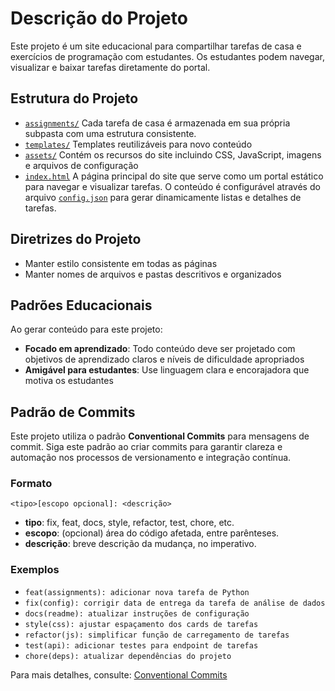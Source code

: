 # Descrição do Projeto

Este projeto é um site educacional para compartilhar tarefas de casa e exercícios de programação com estudantes. Os estudantes podem navegar, visualizar e baixar tarefas diretamente do portal.

## Estrutura do Projeto

- [`assignments/`](../assignments/) Cada tarefa de casa é armazenada em sua própria subpasta com uma estrutura consistente.
- [`templates/`](../templates/) Templates reutilizáveis para novo conteúdo
- [`assets/`](../assets/) Contém os recursos do site incluindo CSS, JavaScript, imagens e arquivos de configuração
- [`index.html`](../index.html) A página principal do site que serve como um portal estático para navegar e visualizar tarefas. O conteúdo é configurável através do arquivo [`config.json`](../config.json) para gerar dinamicamente listas e detalhes de tarefas.

## Diretrizes do Projeto

- Manter estilo consistente em todas as páginas
- Manter nomes de arquivos e pastas descritivos e organizados

## Padrões Educacionais

Ao gerar conteúdo para este projeto:

- **Focado em aprendizado**: Todo conteúdo deve ser projetado com objetivos de aprendizado claros e níveis de dificuldade apropriados
- **Amigável para estudantes**: Use linguagem clara e encorajadora que motiva os estudantes

## Padrão de Commits

Este projeto utiliza o padrão **Conventional Commits** para mensagens de commit. Siga este padrão ao criar commits para garantir clareza e automação nos processos de versionamento e integração contínua.

### Formato

```
<tipo>[escopo opcional]: <descrição>
```

- **tipo**: fix, feat, docs, style, refactor, test, chore, etc.
- **escopo**: (opcional) área do código afetada, entre parênteses.
- **descrição**: breve descrição da mudança, no imperativo.

### Exemplos

- `feat(assignments): adicionar nova tarefa de Python`
- `fix(config): corrigir data de entrega da tarefa de análise de dados`
- `docs(readme): atualizar instruções de configuração`
- `style(css): ajustar espaçamento dos cards de tarefas`
- `refactor(js): simplificar função de carregamento de tarefas`
- `test(api): adicionar testes para endpoint de tarefas`
- `chore(deps): atualizar dependências do projeto`

Para mais detalhes, consulte: [Conventional Commits](https://www.conventionalcommits.org/pt-br/v1.0.0/)